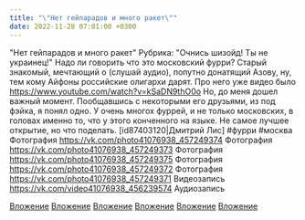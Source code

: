 ```yaml
---
title: "\"Нет гейпарадов и много ракет\""
date: 2022-11-28 07:01:00 +0300
---
```


"Нет гейпарадов и много ракет"
Рубрика: "Очнись шизойд! Ты не украинец!"
Надо ли говорить что это московский фурри? Старый знакомый, мечтающий о (слушай аудио), попутно донатящий Азову, ну, тем кому Айфоны российские олигархи дарят.
Про него уже видео было https://www.youtube.com/watch?v=kSaDN9thO0o
Но, до меня дошел важный момент. Пообщавшись с некоторыми его друзьями, из под фэйка, я понял одно. У очень многох фуррей, и не только московских, в головах именно то, что у этого конченного на языке. Не самое лучшее открытие, но что поделать.
[id87403120|Дмитрий Лис]
#фурри #москва
Фотография
https://vk.com/photo41076938_457249374
Фотография
https://vk.com/photo41076938_457249373
Фотография
https://vk.com/photo41076938_457249375
Фотография
https://vk.com/photo41076938_457249372
Фотография
https://vk.com/photo41076938_457249371
Видеозапись
https://vk.com/video41076938_456239574
Аудиозапись

[Вложение](https://vk.com/photo41076938_457249374)
[Вложение](https://vk.com/photo41076938_457249373)
[Вложение](https://vk.com/photo41076938_457249375)
[Вложение](https://vk.com/photo41076938_457249372)
[Вложение](https://vk.com/photo41076938_457249371)
[Вложение](https://vk.com/video41076938_456239574)

